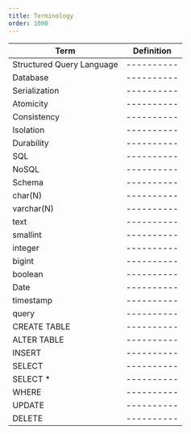 ```yaml
---
title: Terminology
order: 1000
---
```


| Term | Definition |
| ---- | ---------- |
| Structured Query Language | ---------- |
| Database | ---------- |
| Serialization | ---------- |
| Atomicity | ---------- |
| Consistency | ---------- |
| Isolation | ---------- |
| Durability | ---------- |
| SQL | ---------- |
| NoSQL | ---------- |
| Schema | ---------- |
| char(N) | ---------- |
| varchar(N) | ---------- |
| text | ---------- |
| smallint | ---------- |
| integer | ---------- |
| bigint | ---------- |
| boolean | ---------- |
| Date | ---------- |
| timestamp | ---------- |
| query | ---------- |
| CREATE TABLE | ---------- |
| ALTER TABLE | ---------- |
| INSERT | ---------- |
| SELECT | ---------- |
| SELECT * | ---------- |
| WHERE | ---------- |
| UPDATE | ---------- |
| DELETE | ---------- |
